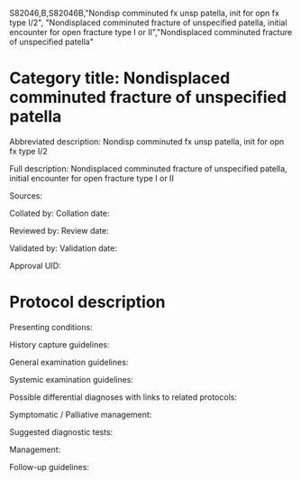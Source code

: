 S82046,B,S82046B,"Nondisp comminuted fx unsp patella, init for opn fx type I/2", "Nondisplaced comminuted fracture of unspecified patella, initial encounter for open fracture type I or II","Nondisplaced comminuted fracture of unspecified patella"
# Category title: Nondisplaced comminuted fracture of unspecified patella

Abbreviated description: Nondisp comminuted fx unsp patella, init for opn fx type I/2

Full description: Nondisplaced comminuted fracture of unspecified patella, initial encounter for open fracture type I or II

Sources:

Collated by:
Collation date:

Reviewed by:
Review date:

Validated by:
Validation date:

Approval UID:

# Protocol description

Presenting conditions:

History capture guidelines:

General examination guidelines:

Systemic examination guidelines:

Possible differential diagnoses with links to related protocols:

Symptomatic / Palliative management:

Suggested diagnostic tests:

Management:

Follow-up guidelines:
